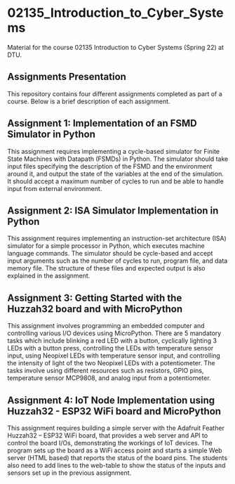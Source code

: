 # 02135_Introduction_to_Cyber_Systems
Material for the course 02135 Introduction to Cyber Systems (Spring 22) at DTU.

## Assignments Presentation
This repository contains four different assignments completed as part of a course. Below is a brief description of each assignment.

## Assignment 1: Implementation of an FSMD Simulator in Python
This assignment requires implementing a cycle-based simulator for Finite State Machines with Datapath (FSMDs) in Python. The simulator should take input files specifying the description of the FSMD and the environment around it, and output the state of the variables at the end of the simulation. It should accept a maximum number of cycles to run and be able to handle input from external environment.

## Assignment 2: ISA Simulator Implementation in Python
This assignment requires implementing an instruction-set architecture (ISA) simulator for a simple processor in Python, which executes machine language commands. The simulator should be cycle-based and accept input arguments such as the number of cycles to run, program file, and data memory file. The structure of these files and expected output is also explained in the assignment.

## Assignment 3: Getting Started with the Huzzah32 board and with MicroPython
This assignment involves programming an embedded computer and controlling various I/O devices using MicroPython. There are 5 mandatory tasks which include blinking a red LED with a button, cyclically lighting 3 LEDs with a button press, controlling the LEDs with temperature sensor input, using Neopixel LEDs with temperature sensor input, and controlling the intensity of light of the two Neopixel LEDs with a potentiometer. The tasks involve using different resources such as resistors, GPIO pins, temperature sensor MCP9808, and analog input from a potentiometer.

## Assignment 4: IoT Node Implementation using Huzzah32 - ESP32 WiFi board and MicroPython
This assignment requires building a simple server with the Adafruit Feather Huzzah32 – ESP32 WiFi board, that provides a web server and API to control the board I/Os, demonstrating the workings of IoT devices. The program sets up the board as a WiFi access point and starts a simple Web server (HTML based) that reports the status of the board pins. The students also need to add lines to the web-table to show the status of the inputs and sensors set up in the previous assignment.

